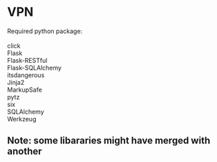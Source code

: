 # VPN

Required python package: <br><br>
click<br>
Flask<br>
Flask-RESTful<br>
Flask-SQLAlchemy<br>
itsdangerous<br>
Jinja2<br>
MarkupSafe<br>
pytz<br>
six<br>
SQLAlchemy<br>
Werkzeug<br>

## Note: some libararies might have merged with another
